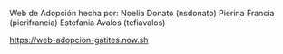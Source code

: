 Web de Adopción hecha por:
Noelia Donato (nsdonato)
Pierina Francia (pierifrancia)
Estefania Avalos (tefiavalos)

https://web-adopcion-gatites.now.sh 

